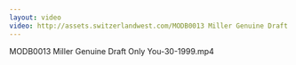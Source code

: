 ```yaml
---
layout: video
video: http://assets.switzerlandwest.com/MODB0013 Miller Genuine Draft Only You-30-1999.mp4
---
```

MODB0013 Miller Genuine Draft Only You-30-1999.mp4
